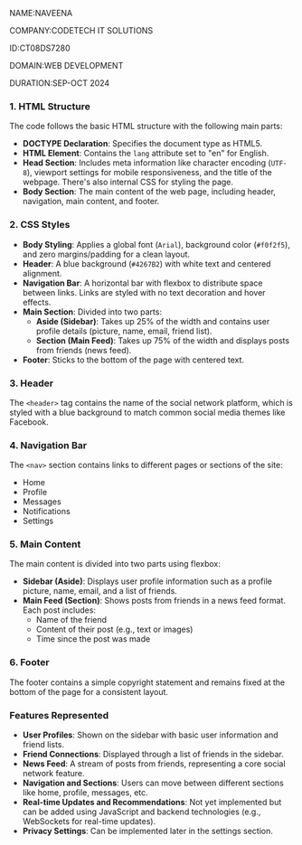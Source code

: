 NAME:NAVEENA

COMPANY:CODETECH IT SOLUTIONS

ID:CT08DS7280

DOMAIN:WEB DEVELOPMENT

DURATION:SEP-OCT 2024


### 1. **HTML Structure**
The code follows the basic HTML structure with the following main parts:
- **DOCTYPE Declaration**: Specifies the document type as HTML5.
- **HTML Element**: Contains the `lang` attribute set to "en" for English.
- **Head Section**: Includes meta information like character encoding (`UTF-8`), viewport settings for mobile responsiveness, and the title of the webpage. There's also internal CSS for styling the page.
- **Body Section**: The main content of the web page, including header, navigation, main content, and footer.

### 2. **CSS Styles**
- **Body Styling**: Applies a global font (`Arial`), background color (`#f0f2f5`), and zero margins/padding for a clean layout.
- **Header**: A blue background (`#4267B2`) with white text and centered alignment.
- **Navigation Bar**: A horizontal bar with flexbox to distribute space between links. Links are styled with no text decoration and hover effects.
- **Main Section**: Divided into two parts:
  - **Aside (Sidebar)**: Takes up 25% of the width and contains user profile details (picture, name, email, friend list).
  - **Section (Main Feed)**: Takes up 75% of the width and displays posts from friends (news feed).
- **Footer**: Sticks to the bottom of the page with centered text.

### 3. **Header**
The `<header>` tag contains the name of the social network platform, which is styled with a blue background to match common social media themes like Facebook.

### 4. **Navigation Bar**
The `<nav>` section contains links to different pages or sections of the site:
- Home
- Profile
- Messages
- Notifications
- Settings

### 5. **Main Content**
The main content is divided into two parts using flexbox:
- **Sidebar (Aside)**: Displays user profile information such as a profile picture, name, email, and a list of friends.
- **Main Feed (Section)**: Shows posts from friends in a news feed format. Each post includes:
  - Name of the friend
  - Content of their post (e.g., text or images)
  - Time since the post was made

### 6. **Footer**
The footer contains a simple copyright statement and remains fixed at the bottom of the page for a consistent layout.

### **Features Represented**
- **User Profiles**: Shown on the sidebar with basic user information and friend lists.
- **Friend Connections**: Displayed through a list of friends in the sidebar.
- **News Feed**: A stream of posts from friends, representing a core social network feature.
- **Navigation and Sections**: Users can move between different sections like home, profile, messages, etc.
- **Real-time Updates and Recommendations**: Not yet implemented but can be added using JavaScript and backend technologies (e.g., WebSockets for real-time updates).
- **Privacy Settings**: Can be implemented later in the settings section.


